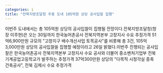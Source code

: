 ```yaml
---
categories: i
title: "전북지방조달청 주중 도내 105억원 상당 공사입찰 집행"
---
```

이번주 도내에서는 총 105억원 상당의 공사입찰이 집행될 전망이다.전북지방조달청(청장 이주현)은 오는 30일까지 한국농어촌공사 전북지역본부 고창지사 수요 추정가격 51억6,900만원 규모의 "고창지구 배수개선사업 토목공사"를 비롯해 총 3건, 105억3,000만원 상당의 공사입찰을 집행할 예정이라고 26일 밝혔다.이번주 진행되는 공사입찰은 한국농어촌공사 전북지역본부 고창지사 수요 공사와 더불어 중소벤처기업부 전북기계공업고등학교가 발주하는 추정가격 37억300만원 상당의 "다목적 시청각실 증축 건축공사", 전북 김제시 수요 추정가격